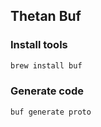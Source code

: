 ## Thetan Buf

### Install tools
```sh
brew install buf
```

### Generate code
```sh
buf generate proto
```
